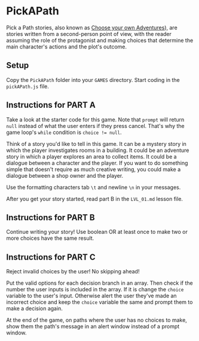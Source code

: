 # PickAPath

Pick a Path stories, also known as [Choose your own Adventures](https://en.wikipedia.org/wiki/Choose_Your_Own_Adventure)), are stories written from a second-person point of view, with the reader assuming the role of the protagonist and making choices that determine the main character's actions and the plot's outcome.

## Setup

Copy the `PickAPath` folder into your `GAMES` directory. Start coding in the `pickAPath.js` file.

## Instructions for PART A

Take a look at the starter code for this game. Note that `prompt` will return `null` instead of what the user enters if they press cancel. That's why the game loop's `while` condition is `choice != null`.

Think of a story you'd like to tell in this game. It can be a mystery story in which the player investigates rooms in a building. It could be an adventure story in which a player explores an area to collect items. It could be a dialogue between a character and the player. If you want to do something simple that doesn't require as much creative writing, you could make a dialogue between a shop owner and the player.

Use the formatting characters tab `\t` and newline `\n` in your messages.

After you get your story started, read part B in the `LVL_01.md` lesson file.

## Instructions for PART B

Continue writing your story! Use boolean OR at least once to make two or more choices have the same result.

## Instructions for PART C

Reject invalid choices by the user! No skipping ahead!

Put the valid options for each decision branch in an array. Then check if the number the user inputs is included in the array. If it is change the `choice` variable to the user's input. Otherwise alert the user they've made an incorrect choice and keep the `choice` variable the same and prompt them to make a decision again.

At the end of the game, on paths where the user has no choices to make, show them the path's message in an alert window instead of a prompt window.
